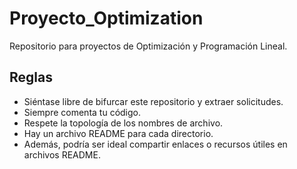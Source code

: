# Proyecto_Optimization
Repositorio para proyectos de Optimización y Programación Lineal.


## Reglas

* Siéntase libre de bifurcar este repositorio y extraer solicitudes.
* Siempre comenta tu código.
* Respete la topología de los nombres de archivo.
* Hay un archivo README para cada directorio.
* Además, podría ser ideal compartir enlaces o recursos útiles en archivos README.

